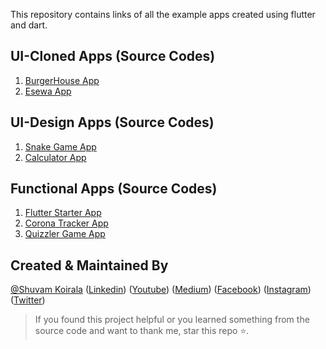 This repository contains links of all the example apps created using flutter and dart.
## UI-Cloned Apps (Source Codes)</h1>
1. [BurgerHouse App](https://github.com/shuvam-koirala/BurgerHouse-UI-clone)
2. [Esewa App](https://github.com/shuvam-koirala/esewaUI-App)
## UI-Design Apps (Source Codes)</h1>
1. [Snake Game App](https://github.com/shuvam-koirala/Snakegame-App-Clone)
2. [Calculator App](https://github.com/shuvam-koirala/fluttercalculatorUI)
## Functional Apps (Source Codes)</h1>
1. [Flutter Starter App](https://github.com/shuvam-koirala/flutter_starter_app)
2. [Corona Tracker App](https://github.com/shuvam-koirala/track_corona)
3. [Quizzler Game App](https://github.com/shuvam-koirala/QuizApp-flutter)

## Created & Maintained By

[@Shuvam Koirala](https://github.com/shuvam-koirala) ([Linkedin](https://www.linkedin.com/in/shuvam-koirala "LinkedIn Shuvam Koirala")) ([Youtube](https://www.youtube.com/channel/UCxei3a_ocUPux_foujUxYUg)) ([Medium](https://medium.com/@suvamkoirala08 "Medium Shuvam Koirala")) ([Facebook](https://www.facebook.com/shuvu00 "Facebook Shuvam Koirala")) ([Instagram](https://www.instagram.com/shuvu1112 "Instagram Shuvam Koirala")) ([Twitter](https://twitter.com/intent/follow?original_referer=https%3A%2F%2Fgithub.com%2Fshuvam-koirala&screen_name=koirala_shuvam "Twitter Shuvam Koirala"))

> If you found this project helpful or you learned something from the source code and want to thank me, star this repo ⭐.
